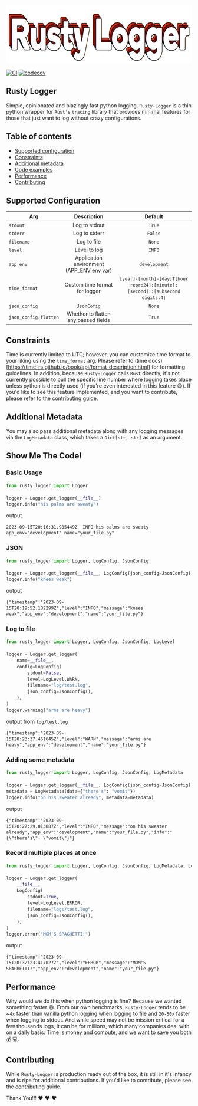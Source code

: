 
<br>
<img src="img/rusty-logger-logo.png"  width="767" height="159" alt="rusty logger logo"/>
<br>

[![CI](https://github.com/thorrester/rusty-logger/actions/workflows/CI.yml/badge.svg)](https://github.com/thorrester/rusty-logger/actions/workflows/CI.yml)
[![codecov](https://codecov.io/gh/thorrester/rusty-logger/graph/badge.svg?token=RVDMQRUEHT)](https://codecov.io/gh/thorrester/rusty-logger)

## Rusty Logger

Simple, opinionated and blazingly fast python logging. `Rusty-Logger` is a thin python wrapper for `Rust's` `tracing` library that provides minimal features for those that just want to log without crazy configurations.


## Table of contents

- [Supported configuration](#supported-configuration)
- [Constraints](#constraints)
- [Additional metadata](#additional-metadata)
- [Code examples](#show-me-the-code)
- [Performance](#performance)
- [Contributing](#contributing)

## Supported Configuration

| Arg  | Description | Default |
| ------------- | :-------------:| :-------------: |
| `stdout`  | Log to stdout  | `True` |
| `stderr`  | Log to stderr  | `False` |
| `filename`  | Log to file  | `None` |
| `level`  | Level to log  | `INFO` |
| `app_env`  | Application environment (APP_ENV env var)  | `development` |
| `time_format` | Custom time format for logger | `[year]-[month]-[day]T[hour repr:24]:[minute]:[second]::[subsecond digits:4]` |
| `json_config`  | `JsonCofig`  | `None` |
| `json_config.flatten`  | Whether to flatten any passed fields  | `True` |

## Constraints

Time is currently limited to UTC; however, you can customize time format to your liking using the `time_format` arg. Please refer to (time docs)[https://time-rs.github.io/book/api/format-description.html] for formatting guidelines. In addition, because `Rusty-Logger` calls `Rust` directly, it's not currently possible to pull the specific line number where logging takes place unless python is directly used (if you're even interested in this feature :smile:). If you'd like to see this feature implemented, and you want to contribute, please refer to the [contributing](https://github.com/thorrester/rusty-logger/blob/main/CONTRIBUTING.md) guide.

## Additional Metadata

You may also pass additional metadata along with any logging messages via the `LogMetadata` class, which takes a `Dict[str, str]` as an argument. 

## Show Me The Code!

### Basic Usage

```python
from rusty_logger import Logger

logger = Logger.get_logger(__file__)
logger.info("his palms are sweaty")
```

output
```shell
2023-09-15T20:16:31.985449Z  INFO his palms are sweaty app_env="development" name="your_file.py"
``` 

### JSON

```python
from rusty_logger import Logger, LogConfig, JsonConfig

logger = Logger.get_logger(__file__, LogConfig(json_config=JsonConfig()))
logger.info("knees weak")
```

output
```shell
{"timestamp":"2023-09-15T20:19:52.182299Z","level":"INFO","message":"knees weak","app_env":"development","name":"your_file.py"}
```

### Log to file

```python
from rusty_logger import Logger, LogConfig, JsonConfig, LogLevel

logger = Logger.get_logger(
    name=__file__,
    config=LogConfig(
        stdout=False,
        level=LogLevel.WARN,
        filename="log/test.log",
        json_config=JsonConfig(),
    ),
)
logger.warning("arms are heavy")
```

output from `log/test.log`
```shell
{"timestamp":"2023-09-15T20:23:37.461645Z","level":"WARN","message":"arms are heavy","app_env":"development","name":"your_file.py"}
```

### Adding some metadata

```python
from rusty_logger import Logger, LogConfig, JsonConfig, LogMetadata

logger = Logger.get_logger(__file__, LogConfig(json_config=JsonConfig()))
metadata = LogMetadata(data={"there's": "vomit"})
logger.info("on his sweater already", metadata=metadata)
```

output
```shell
{"timestamp":"2023-09-15T20:27:29.013887Z","level":"INFO","message":"on his sweater already","app_env":"development","name":"your_file.py","info":"{\"there's\": \"vomit\"}"}
```

### Record multiple places at once

```python
from rusty_logger import Logger, LogConfig, JsonConfig, LogMetadata, LogLevel

logger = Logger.get_logger(
    __file__,
    LogConfig(
        stdout=True,
        level=LogLevel.ERROR,
        filename="logs/test.log",
        json_config=JsonConfig(),
    ),
)
logger.error("MOM'S SPAGHETTI!")
```

output
```shell
{"timestamp":"2023-09-15T20:32:23.417027Z","level":"ERROR","message":"MOM'S SPAGHETTI!","app_env":"development","name":"your_file.py"}
```

## Performance
Why would we do this when python logging is fine? Because we wanted something faster :smile:. From our own benchmarks, `Rusty-Logger` tends to be ~`4x` faster than vanilla python logging when logging to file and `20-50x` faster when logging to stdout. And while speed may not be mission critical for a few thousands logs, it can be for millions, which many companies deal with on a daily basis. Time is money and compute, and we want to save you both :moneybag: :computer:.

## Contributing
While `Rusty-Logger` is production ready out of the box, it is still in it's infancy and is ripe for additional contributions. If you'd like to contribute, please see the [contributing](https://github.com/thorrester/rusty-logger/blob/main/CONTRIBUTING.md) guide.


Thank You!!! :heart: :heart: :heart: